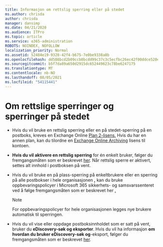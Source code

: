 ```yaml
---
title: Informasjon om rettslig sperring eller på stedet
ms.author: chrisda
author: chrisda
manager: dansimp
ms.date: 04/21/2020
ms.audience: ITPro
ms.topic: article
ms.service: o365-administration
ROBOTS: NOINDEX, NOFOLLOW
localization_priority: Normal
ms.assetid: 52484e19-9328-42f4-b675-7e0be9338a8b
ms.openlocfilehash: dd508bcd2b09ccb0bcdd99c37c3c5ecfbc26ec42f00ddce520ef8e73e3aef436
ms.sourcegitcommit: b5f7da89a650d2915dc652449623c78be6247175
ms.translationtype: MT
ms.contentlocale: nb-NO
ms.lasthandoff: 08/05/2021
ms.locfileid: "54115441"
---
```

# <a name="about-litigation-holds-and-in-place-holds"></a>Om rettslige sperringer og sperringer på stedet

- Hvis du vil bruke en rettslig sperring eller en på stedet-sperring på en postboks, kreves en Exchange Online [Plan 2-lisens.](https://docs.microsoft.com/office365/servicedescriptions/office-365-platform-service-description/office-365-plan-options) Hvis du har en annen plan, kan du tilordne en [Exchange Online Archiving](https://docs.microsoft.com/office365/servicedescriptions/exchange-online-archiving-service-description/exchange-online-archiving-service-description) lisens til kontoen. 
    
- **Hvis du vil aktivere en rettslig sperring** for én enkelt bruker, følger du fremgangsmåten som er beskrevet [her](https://docs.microsoft.com/microsoft-365/compliance/create-a-litigation-hold?view=o365-worldwide#place-a-mailbox-on-litigation-hold). Når rettslig sperre er aktivert, settes alt innhold i postboksen på vent.
    
- Hvis du  vil bruke en på plass-sperring på enkeltbrukere eller en sperring på alle postbokser i hele organisasjonen **,** kan du bruke oppbevaringspolicyer i Microsoft 365 sikkerhets- og samsvarssenteret ved å følge fremgangsmåten som er beskrevet her [.](https://docs.microsoft.com/microsoft-365/compliance/retention-policies)
    
    > [!NOTE]
    > For oppbevaringspolicyer for hele organisasjonen legges nye brukere automatisk til sperringen. 
  
- Hvis du vil vise eller oppdage postboksinnholdet som er satt på vent, bruker du **eDiscovery-søk og eksporter**. Hvis du vil ha informasjon **om hvordan du bruker eDiscovery-søk og**-eksport, følger du fremgangsmåten som er beskrevet [her](https://docs.microsoft.com/microsoft-365/compliance/export-search-results).
    


